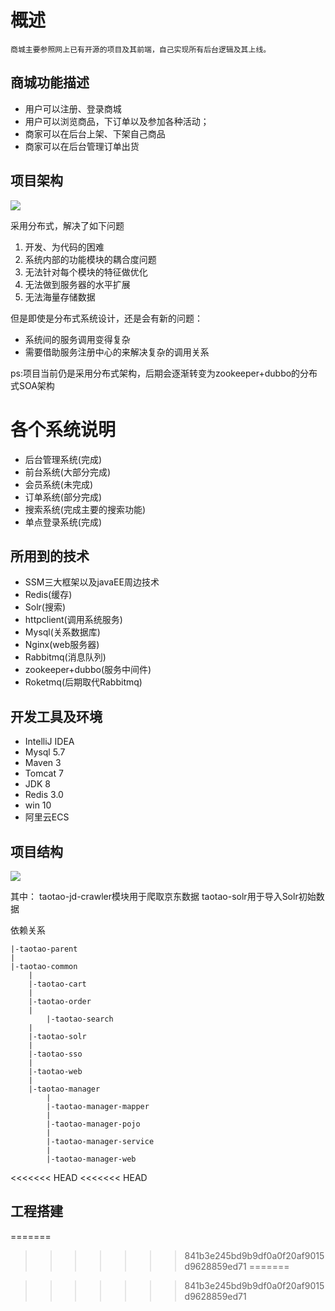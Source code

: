 

# 概述 #
	商城主要参照网上已有开源的项目及其前端，自己实现所有后台逻辑及其上线。

## 商城功能描述 ##
	

- 用户可以注册、登录商城
- 用户可以浏览商品，下订单以及参加各种活动；
- 商家可以在后台上架、下架自己商品
- 商家可以在后台管理订单出货

## 项目架构 ##
![](http://i.imgur.com/I8uA1V4.png)

采用分布式，解决了如下问题
1. 开发、为代码的困难
2. 系统内部的功能模块的耦合度问题
3. 无法针对每个模块的特征做优化
4. 无法做到服务器的水平扩展
5. 无法海量存储数据

但是即使是分布式系统设计，还是会有新的问题：
- 系统间的服务调用变得复杂
- 需要借助服务注册中心的来解决复杂的调用关系

ps:项目当前仍是采用分布式架构，后期会逐渐转变为zookeeper+dubbo的分布式SOA架构

# 各个系统说明 #

- 后台管理系统(完成)
- 前台系统(大部分完成)
- 会员系统(未完成)
- 订单系统(部分完成)
- 搜索系统(完成主要的搜索功能)
- 单点登录系统(完成)

## 所用到的技术 ##
- SSM三大框架以及javaEE周边技术
- Redis(缓存)
- Solr(搜索)
- httpclient(调用系统服务)
- Mysql(关系数据库)
- Nginx(web服务器)
- Rabbitmq(消息队列)
- zookeeper+dubbo(服务中间件)
- Roketmq(后期取代Rabbitmq)

## 开发工具及环境 ##

- IntelliJ IDEA
- Mysql 5.7
- Maven 3
- Tomcat 7
- JDK 8
- Redis 3.0
- win 10
- 阿里云ECS

## 项目结构 ##
![](http://i.imgur.com/GM6yxZk.png)

其中：
	taotao-jd-crawler模块用于爬取京东数据
	taotao-solr用于导入Solr初始数据

依赖关系
	
	|-taotao-parent
	|
	|-taotao-common
	   	|
	   	|-taotao-cart
	  	|
	   	|-taotao-order
	   	|
	    	|-taotao-search
		|
    	|-taotao-solr
		|
		|-taotao-sso
		|
		|-taotao-web
		|
		|-taotao-manager
			|
			|-taotao-manager-mapper
			|
			|-taotao-manager-pojo
			|
			|-taotao-manager-service
			|
			|-taotao-manager-web

<<<<<<< HEAD
<<<<<<< HEAD
## 工程搭建 ##

=======
	
>>>>>>> 841b3e245bd9b9df0a0f20af9015d9628859ed71
=======
	
>>>>>>> 841b3e245bd9b9df0a0f20af9015d9628859ed71
